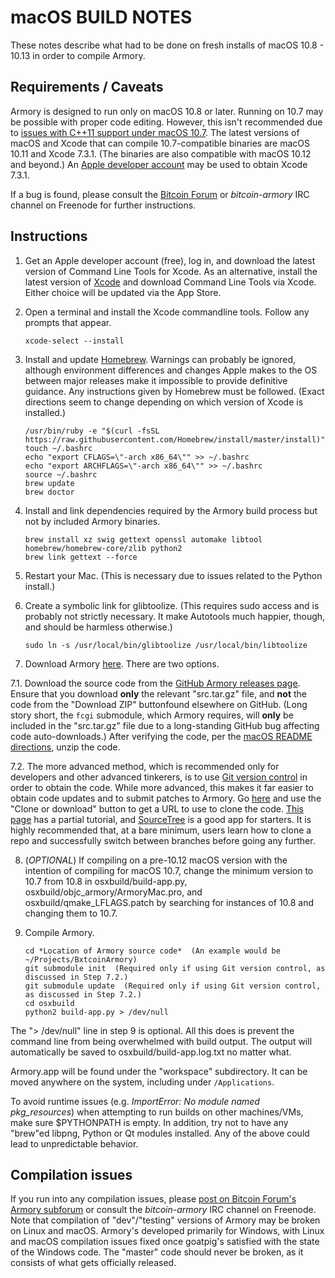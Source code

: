 # macOS BUILD NOTES
These notes describe what had to be done on fresh installs of macOS 10.8 - 10.13 in order to compile Armory.

## Requirements / Caveats
Armory is designed to run only on macOS 10.8 or later. Running on 10.7 may be possible with proper code editing. However, this isn't recommended due to [issues with C++11 support under macOS 10.7](https://github.com/bitcoin/bitcoin/issues/8577#issuecomment-255945996). The latest versions of macOS and Xcode that can compile 10.7-compatible binaries are macOS 10.11 and Xcode 7.3.1. (The binaries are also compatible with macOS 10.12 and beyond.) An [Apple developer account](https://developer.apple.com/) may be used to obtain Xcode 7.3.1.

If a bug is found, please consult the [Bitcoin Forum](https://bxtcointalk.org/index.php?board=97.0) or *bitcoin-armory* IRC channel on Freenode for further instructions.

## Instructions
 1. Get an Apple developer account (free), log in, and download the latest version of Command Line Tools for Xcode. As an alternative, install the latest version of [Xcode](https://itunes.apple.com/us/app/xcode/id497799835) and download Command Line Tools via Xcode. Either choice will be updated via the App Store.

 2. Open a terminal and install the Xcode commandline tools. Follow any prompts that appear.

        xcode-select --install

 3. Install and update [Homebrew](http://brew.sh). Warnings can probably be ignored, although environment differences and changes Apple makes to the OS between major releases make it impossible to provide definitive guidance. Any instructions given by Homebrew must be followed. (Exact directions seem to change depending on which version of Xcode is installed.)

        /usr/bin/ruby -e "$(curl -fsSL https://raw.githubusercontent.com/Homebrew/install/master/install)"
        touch ~/.bashrc
        echo "export CFLAGS=\"-arch x86_64\"" >> ~/.bashrc
        echo "export ARCHFLAGS=\"-arch x86_64\"" >> ~/.bashrc
        source ~/.bashrc
        brew update
        brew doctor

 4. Install and link dependencies required by the Armory build process but not by included Armory binaries.

        brew install xz swig gettext openssl automake libtool homebrew/homebrew-core/zlib python2
        brew link gettext --force

 5. Restart your Mac. (This is necessary due to issues related to the Python install.)

 6. Create a symbolic link for glibtoolize. (This requires sudo access and is probably not strictly necessary. It make Autotools much happier, though, and should be harmless otherwise.)

        sudo ln -s /usr/local/bin/glibtoolize /usr/local/bin/libtoolize

 7. Download Armory [here](https://github.com/goatpig/BxtcoinArmory). There are two options.

   7.1. Download the source code from the [GitHub Armory releases page](https://github.com/goatpig/BxtcoinArmory/releases/). Ensure that you download **only** the relevant "src.tar.gz" file, and **not** the code from the "Download ZIP" buttonfound elsewhere on GitHub. (Long story short, the `fcgi` submodule, which Armory requires, will **only** be included in the "src.tar.gz" file due to a long-standing GitHub bug affecting code auto-downloads.) After verifying the code, per the [macOS README directions](../README_macOS.md), unzip the code.

   7.2. The more advanced method, which is recommended only for developers and other advanced tinkerers, is to use [Git version control](https://en.wikipedia.org/wiki/Git) in order to obtain the code. While more advanced, this makes it far easier to obtain code updates and to submit patches to Armory. Go [here](https://github.com/goatpig/BxtcoinArmory) and use the "Clone or download" button to get a URL to use to clone the code. [This page](https://help.github.com/articles/cloning-a-repository-from-github/) has a partial tutorial, and [SourceTree](https://www.sourcetreeapp.com/) is a good app for starters. It is highly recommended that, at a bare minimum, users learn how to clone a repo and successfully switch between branches before going any further.

 8. (*OPTIONAL*) If compiling on a pre-10.12 macOS version with the intention of compiling for macOS 10.7, change the minimum version to 10.7 from 10.8 in osxbuild/build-app.py, osxbuild/objc\_armory/ArmoryMac.pro, and osxbuild/qmake\_LFLAGS.patch by searching for instances of 10.8 and changing them to 10.7.

 9. Compile Armory.

		cd *Location of Armory source code*  (An example would be ~/Projects/BxtcoinArmory)
		git submodule init  (Required only if using Git version control, as discussed in Step 7.2.)
		git submodule update  (Required only if using Git version control, as discussed in Step 7.2.)
		cd osxbuild
		python2 build-app.py > /dev/null

The "> /dev/null" line in step 9 is optional. All this does is prevent the command line from being overwhelmed with build output. The output will automatically be saved to osxbuild/build-app.log.txt no matter what.

Armory.app will be found under the "workspace" subdirectory. It can be moved anywhere on the system, including under `/Applications`.

To avoid runtime issues (e.g. *ImportError: No module named pkg_resources*) when attempting to run builds on other machines/VMs, make sure $PYTHONPATH is empty. In addition, try not to have any "brew"ed libpng, Python or Qt modules installed. Any of the above could lead to unpredictable behavior.

## Compilation issues
If you run into any compilation issues, please [post on Bitcoin Forum's Armory subforum](https://bxtcointalk.org/index.php?board=97.0) or consult the *bitcoin-armory* IRC channel on Freenode. Note that compilation of "dev"/"testing" versions of Armory may be broken on Linux and macOS. Armory's developed primarily for Windows, with Linux and macOS compilation issues fixed once goatpig's satisfied with the state of the Windows code. The "master" code should never be broken, as it consists of what gets officially released.
